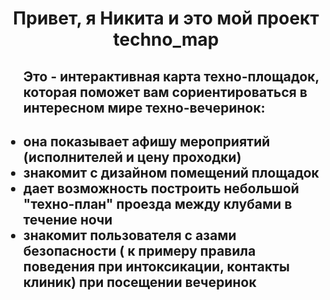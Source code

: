 <h1 align="center"> Привет, я Никита и это мой проект techno_map</h1>

<ul><h2>Это - интерактивная карта техно-площадок, которая поможет вам сориентироваться в интересном мире техно-вечеринок:<h2> 
  <li>она показывает афишу мероприятий (исполнителей и цену проходки)</li>
  <li>знакомит с дизайном помещений площадок</li>
  <li>дает возможность построить небольшой "техно-план" проезда между клубами в течение ночи</li>
  <li>знакомит пользователя с азами безопасности ( к примеру правила поведения при интоксикации, контакты клиник) при посещении вечеринок</li>
</ul>
